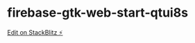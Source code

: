 # firebase-gtk-web-start-qtui8s

[Edit on StackBlitz ⚡️](https://stackblitz.com/edit/firebase-gtk-web-start-qtui8s)